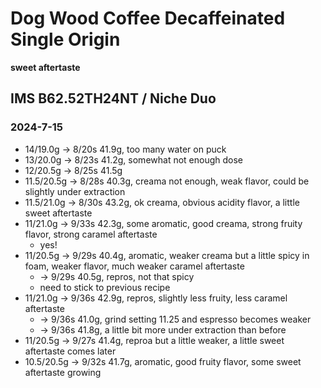 # Dog Wood Coffee Decaffeinated Single Origin

**sweet aftertaste**

## IMS B62.52TH24NT / Niche Duo

### 2024-7-15

- 14/19.0g -> 8/20s 41.9g, too many water on puck
- 13/20.0g -> 8/23s 41.2g, somewhat not enough dose
- 12/20.5g -> 8/25s 41.5g
- 11.5/20.5g -> 8/28s 40.3g, creama not enough, weak flavor, could be slightly under extraction
- 11.5/21.0g -> 8/30s 43.2g, ok creama, obvious acidity flavor, a little sweet aftertaste
- 11/21.0g -> 9/33s 42.3g, some aromatic, good creama, strong fruity flavor, strong caramel aftertaste
  - yes!
- 11/20.5g -> 9/29s 40.4g, aromatic, weaker creama but a little spicy in foam, weaker flavor, much weaker caramel aftertaste
  - -> 9/29s 40.5g, repros, not that spicy
  - need to stick to previous recipe
- 11/21.0g -> 9/36s 42.9g, repros, slightly less fruity, less caramel aftertaste
  - -> 9/36s 41.0g, grind setting 11.25 and espresso becomes weaker
  - -> 9/36s 41.8g, a little bit more under extraction than before
- 11/20.5g -> 9/27s 41.4g, reproa but a little weaker, a little sweet aftertaste comes later
- 10.5/20.5g -> 9/32s 41.7g, aromatic, good fruity flavor, some sweet aftertaste growing
